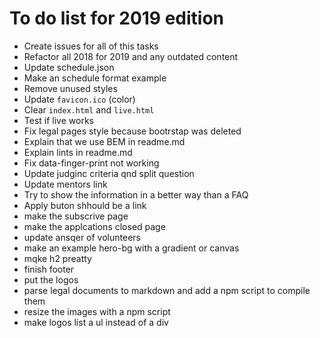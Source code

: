 # To do list for 2019 edition

- Create issues for all of this tasks
- Refactor all 2018 for 2019 and any outdated content
- Update schedule.json
- Make an schedule format example
- Remove unused styles
- Update `favicon.ico` (color)
- Clear `index.html` and `live.html`
- Test if live works
- Fix legal pages style because bootrstap was deleted
- Explain that we use BEM in readme.md
- Explain lints in readme.md
- Fix data-finger-print not working
- Update judginc criteria qnd split question
- Update mentors link
- Try to show the information in a better way than a FAQ
- Apply buton shhould be a link
- make the subscrive page
- make the applcations closed page
- update ansqer of volunteers
- make an example hero-bg with a gradient or canvas
- mqke h2 preatty
- finish footer
- put the logos
- parse legal documents to markdown and add a npm script to compile them
- resize the images with a npm script
- make logos list a ul instead of a div
